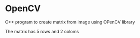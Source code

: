 OpenCV
======

C++ program to create matrix from image using OPenCV library 

The matrix has 5 rows and 2 coloms
